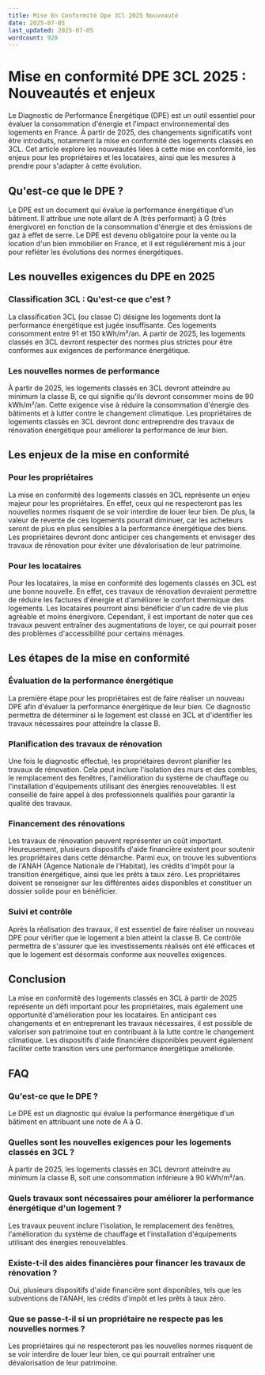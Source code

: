 ```yaml
---
title: Mise En Conformité Dpe 3Cl 2025 Nouveauté
date: 2025-07-05
last_updated: 2025-07-05
wordcount: 928
---
```


# Mise en conformité DPE 3CL 2025 : Nouveautés et enjeux

Le Diagnostic de Performance Énergétique (DPE) est un outil essentiel pour évaluer la consommation d'énergie et l'impact environnemental des logements en France. À partir de 2025, des changements significatifs vont être introduits, notamment la mise en conformité des logements classés en 3CL. Cet article explore les nouveautés liées à cette mise en conformité, les enjeux pour les propriétaires et les locataires, ainsi que les mesures à prendre pour s'adapter à cette évolution.

## Qu'est-ce que le DPE ?

Le DPE est un document qui évalue la performance énergétique d'un bâtiment. Il attribue une note allant de A (très performant) à G (très énergivore) en fonction de la consommation d'énergie et des émissions de gaz à effet de serre. Le DPE est devenu obligatoire pour la vente ou la location d'un bien immobilier en France, et il est régulièrement mis à jour pour refléter les évolutions des normes énergétiques.

## Les nouvelles exigences du DPE en 2025

### Classification 3CL : Qu'est-ce que c'est ?

La classification 3CL (ou classe C) désigne les logements dont la performance énergétique est jugée insuffisante. Ces logements consomment entre 91 et 150 kWh/m²/an. À partir de 2025, les logements classés en 3CL devront respecter des normes plus strictes pour être conformes aux exigences de performance énergétique.

### Les nouvelles normes de performance

À partir de 2025, les logements classés en 3CL devront atteindre au minimum la classe B, ce qui signifie qu'ils devront consommer moins de 90 kWh/m²/an. Cette exigence vise à réduire la consommation d'énergie des bâtiments et à lutter contre le changement climatique. Les propriétaires de logements classés en 3CL devront donc entreprendre des travaux de rénovation énergétique pour améliorer la performance de leur bien.

## Les enjeux de la mise en conformité

### Pour les propriétaires

La mise en conformité des logements classés en 3CL représente un enjeu majeur pour les propriétaires. En effet, ceux qui ne respecteront pas les nouvelles normes risquent de se voir interdire de louer leur bien. De plus, la valeur de revente de ces logements pourrait diminuer, car les acheteurs seront de plus en plus sensibles à la performance énergétique des biens. Les propriétaires devront donc anticiper ces changements et envisager des travaux de rénovation pour éviter une dévalorisation de leur patrimoine.

### Pour les locataires

Pour les locataires, la mise en conformité des logements classés en 3CL est une bonne nouvelle. En effet, ces travaux de rénovation devraient permettre de réduire les factures d'énergie et d'améliorer le confort thermique des logements. Les locataires pourront ainsi bénéficier d'un cadre de vie plus agréable et moins énergivore. Cependant, il est important de noter que ces travaux peuvent entraîner des augmentations de loyer, ce qui pourrait poser des problèmes d'accessibilité pour certains ménages.

## Les étapes de la mise en conformité

### Évaluation de la performance énergétique

La première étape pour les propriétaires est de faire réaliser un nouveau DPE afin d'évaluer la performance énergétique de leur bien. Ce diagnostic permettra de déterminer si le logement est classé en 3CL et d'identifier les travaux nécessaires pour atteindre la classe B.

### Planification des travaux de rénovation

Une fois le diagnostic effectué, les propriétaires devront planifier les travaux de rénovation. Cela peut inclure l'isolation des murs et des combles, le remplacement des fenêtres, l'amélioration du système de chauffage ou l'installation d'équipements utilisant des énergies renouvelables. Il est conseillé de faire appel à des professionnels qualifiés pour garantir la qualité des travaux.

### Financement des rénovations

Les travaux de rénovation peuvent représenter un coût important. Heureusement, plusieurs dispositifs d'aide financière existent pour soutenir les propriétaires dans cette démarche. Parmi eux, on trouve les subventions de l'ANAH (Agence Nationale de l'Habitat), les crédits d'impôt pour la transition énergétique, ainsi que les prêts à taux zéro. Les propriétaires doivent se renseigner sur les différentes aides disponibles et constituer un dossier solide pour en bénéficier.

### Suivi et contrôle

Après la réalisation des travaux, il est essentiel de faire réaliser un nouveau DPE pour vérifier que le logement a bien atteint la classe B. Ce contrôle permettra de s'assurer que les investissements réalisés ont été efficaces et que le logement est désormais conforme aux nouvelles exigences.

## Conclusion

La mise en conformité des logements classés en 3CL à partir de 2025 représente un défi important pour les propriétaires, mais également une opportunité d'amélioration pour les locataires. En anticipant ces changements et en entreprenant les travaux nécessaires, il est possible de valoriser son patrimoine tout en contribuant à la lutte contre le changement climatique. Les dispositifs d'aide financière disponibles peuvent également faciliter cette transition vers une performance énergétique améliorée.

## FAQ

### Qu'est-ce que le DPE ?

Le DPE est un diagnostic qui évalue la performance énergétique d'un bâtiment en attribuant une note de A à G.

### Quelles sont les nouvelles exigences pour les logements classés en 3CL ?

À partir de 2025, les logements classés en 3CL devront atteindre au minimum la classe B, soit une consommation inférieure à 90 kWh/m²/an.

### Quels travaux sont nécessaires pour améliorer la performance énergétique d'un logement ?

Les travaux peuvent inclure l'isolation, le remplacement des fenêtres, l'amélioration du système de chauffage et l'installation d'équipements utilisant des énergies renouvelables.

### Existe-t-il des aides financières pour financer les travaux de rénovation ?

Oui, plusieurs dispositifs d'aide financière sont disponibles, tels que les subventions de l'ANAH, les crédits d'impôt et les prêts à taux zéro.

### Que se passe-t-il si un propriétaire ne respecte pas les nouvelles normes ?

Les propriétaires qui ne respecteront pas les nouvelles normes risquent de se voir interdire de louer leur bien, ce qui pourrait entraîner une dévalorisation de leur patrimoine.